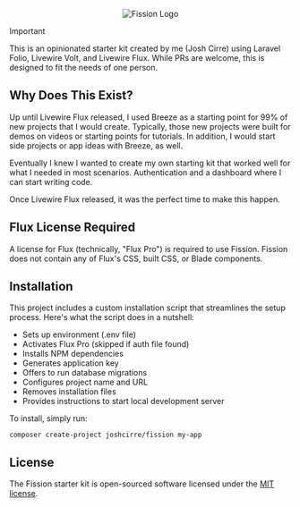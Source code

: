 <p align="center">
  <picture>
    <source media="(prefers-color-scheme: dark)" srcset="https://github.com/user-attachments/assets/7f3c77b9-e549-4887-872e-a0d512678945">
    <source media="(prefers-color-scheme: light)" srcset="https://github.com/user-attachments/assets/8cf172b8-0e36-47c4-b096-a6fad0044e32">
    <img alt="Fission Logo" src="https://github.com/user-attachments/assets/fd074588-4ffd-47f3-af6e-a24500ecbc55">
  </picture>
</p>

> [!IMPORTANT]
> This is an opinionated starter kit created by me (Josh Cirre) using Laravel Folio, Livewire Volt, and Livewire Flux. While PRs are welcome, this is designed to fit the needs of one person.

## Why Does This Exist?
Up until Livewire Flux released, I used Breeze as a starting point for 99% of new projects that I would create. Typically, those new projects were built for demos on videos or starting points for tutorials. In addition, I would start side projects or app ideas with Breeze, as well.

Eventually I knew I wanted to create my own starting kit that worked well for what I needed in most scenarios. Authentication and a dashboard where I can start writing code.

Once Livewire Flux released, it was the perfect time to make this happen.

## Flux License Required
A license for Flux (technically, "Flux Pro") is required to use Fission. Fission does not contain any of Flux's CSS, built CSS, or Blade components.

## Installation

This project includes a custom installation script that streamlines the setup process. Here's what the script does in a nutshell:

- Sets up environment (.env file)
- Activates Flux Pro (skipped if auth file found)
- Installs NPM dependencies
- Generates application key
- Offers to run database migrations
- Configures project name and URL
- Removes installation files
- Provides instructions to start local development server

To install, simply run:

`composer create-project joshcirre/fission my-app`

## License

The Fission starter kit is open-sourced software licensed under the [MIT license](https://opensource.org/licenses/MIT).
